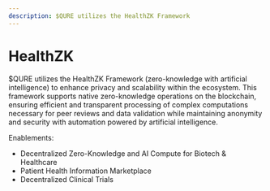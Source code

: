```yaml
---
description: $QURE utilizes the HealthZK Framework
---
```


# HealthZK

$QURE utilizes the HealthZK Framework (zero-knowledge with artificial intelligence) to enhance privacy and scalability within the ecosystem. This framework supports native zero-knowledge operations on the blockchain, ensuring efficient and transparent processing of complex computations necessary for peer reviews and data validation while maintaining anonymity and security with automation powered by artificial intelligence.

Enablements:

* Decentralized Zero-Knowledge and AI Compute for Biotech & Healthcare
* Patient Health Information Marketplace
* Decentralized Clinical Trials
